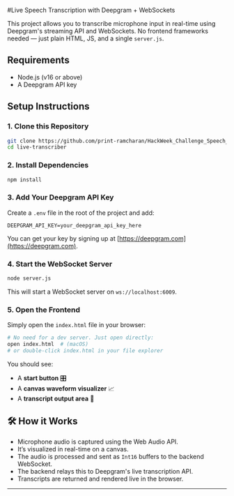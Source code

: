 #Live Speech Transcription with Deepgram + WebSockets

This project allows you to transcribe microphone input in real-time using Deepgram's streaming API and WebSockets. No frontend frameworks needed — just plain HTML, JS, and a single `server.js`.

## Requirements

- Node.js (v16 or above)
- A Deepgram API key

## Setup Instructions

### 1. Clone this Repository

```bash
git clone https://github.com/print-ramcharan/HackWeek_Challenge_Speech_To_Text.git
cd live-transcriber
```

### 2. Install Dependencies

```bash
npm install
```

### 3. Add Your Deepgram API Key

Create a `.env` file in the root of the project and add:

```env
DEEPGRAM_API_KEY=your_deepgram_api_key_here
```

You can get your key by signing up at [https://deepgram.com](https://deepgram.com).

### 4. Start the WebSocket Server

```bash
node server.js
```

This will start a WebSocket server on `ws://localhost:6009`.

### 5. Open the Frontend

Simply open the `index.html` file in your browser:

```bash
# No need for a dev server. Just open directly:
open index.html  # (macOS)
# or double-click index.html in your file explorer
```

You should see:

- A **start button** 🎛️  
- A **canvas waveform visualizer** 📈  
- A **transcript output area** 📝

## 🛠 How it Works

- Microphone audio is captured using the Web Audio API.
- It’s visualized in real-time on a canvas.
- The audio is processed and sent as `Int16` buffers to the backend WebSocket.
- The backend relays this to Deepgram's live transcription API.
- Transcripts are returned and rendered live in the browser.

---


